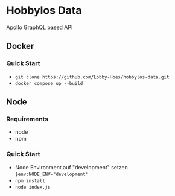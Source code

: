 # Hobbylos Data

Apollo GraphQL based API

## Docker
### Quick Start
- ``git clone https://github.com/Lobby-Hoes/hobbylos-data.git``
- ``docker compose up --build``

## Node
### Requirements

- node
- npm

### Quick Start
- Node Environment auf "development" setzen ```$env:NODE_ENV="development"```
- ``npm install``
- ``node index.js``
